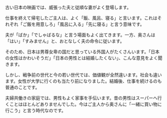 ﻿古い日本の映画では、威張った夫と従順な妻がよく登場します。

仕事を終えて帰宅したご主人は、よく「飯、風呂、寝る」と言います。これはそれぞれ「ご飯を用意しろ」「風呂に入る」「先に寝る」と言う意味です。

夫が「ばか」「でしゃばるな」と言う場面もよく出てきます。一方、奥さんは「はい」「すみません」と、おとなしく夫の命令に従います。

そのため、日本は男尊女卑の国だと思っている外国人がたくさんいます。「日本の女性はかわいそうだ」「日本の男性とは結婚したくない」、こんな意見をよく聞きます。

しかし、戦争前の世代と今の若い世代では、価値観が全然違います。社会も違います。女性が大学に行くのも当たり前になりました。結婚後、仕事を続けるのも普通のことです。

夫婦共働きの家庭では、男性もよく家事を手伝います。昔の男性はスーパーへ行くことはほとんどありませんでした。今はご主人から奥さんに「一緒に買い物に行こう」と言う時代なのです。